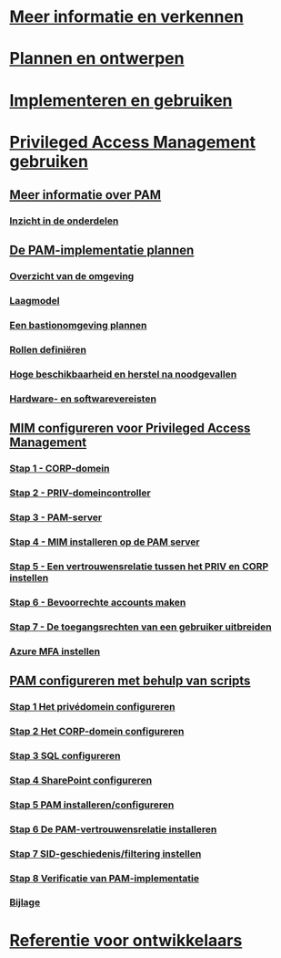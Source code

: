 # [Meer informatie en verkennen](/microsoft-identity-manager/understand-explore/microsoft-identity-manager-2016)
# [Plannen en ontwerpen](/microsoft-identity-manager/plan-design/microsoft-identity-manager-2016-supported-platforms)
# [Implementeren en gebruiken](/microsoft-identity-manager/deploy-use/microsoft-identity-manager-deploy)
# [Privileged Access Management gebruiken](privileged-identity-management-for-active-directory-domain-services.md)
## [Meer informatie over PAM](privileged-identity-management-for-active-directory-domain-services.md)
### [Inzicht in de onderdelen](principles-of-operation.md)
## [De PAM-implementatie plannen](environment-overview.md)
### [Overzicht van de omgeving](environment-overview.md)
### [Laagmodel](tier-model-for-partitioning-administrative-privileges.md)
### [Een bastionomgeving plannen](planning-bastion-environment.md)
### [Rollen definiëren](defining-roles-for-pam.md)
### [Hoge beschikbaarheid en herstel na noodgevallen](high-availability-disaster-recovery-considerations-bastion-environment.md)
### [Hardware- en softwarevereisten](hardware-software-requirements.md)
## [MIM configureren voor Privileged Access Management](configuring-mim-environment-for-pam.md)
### [Stap 1 - CORP-domein](step-1-prepare-corp-domain.md)
### [Stap 2 - PRIV-domeincontroller](step-2-prepare-priv-domain-controller.md)
### [Stap 3 - PAM-server](step-3-prepare-pam-server.md)
### [Stap 4 - MIM installeren op de PAM server](step-4-install-mim-components-on-pam-server.md)
### [Stap 5 - Een vertrouwensrelatie tussen het PRIV en CORP instellen](step-5-establish-trust-between-priv-corp-forests.md)
### [Stap 6 - Bevoorrechte accounts maken](step-6-transition-group-to-pam.md)
### [Stap 7 - De toegangsrechten van een gebruiker uitbreiden](step-7-elevate-user-access.md)
### [Azure MFA instellen](use-azure-mfa-for-activation.md)
## [PAM configureren met behulp van scripts](sp1-pam-configure-using-scripts.md)
### [Stap 1 Het privédomein configureren](sp1-step1-configuring-priv-domain.md)
### [Stap 2 Het CORP-domein configureren](sp1-step2-configuring-corp-domain.md)
### [Stap 3 SQL configureren](sp1-step3-installing-configuring-sql.md)
### [Stap 4 SharePoint configureren](sp1-step4-configuring-sharepoint.md)
### [Stap 5 PAM installeren/configureren](sp1-step5-configuring-pam.md)
### [Stap 6 De PAM-vertrouwensrelatie installeren](sp1-step6-setup-pam-trust.md)
### [Stap 7 SID-geschiedenis/filtering instellen](sp1-step7-setup-sidhistory-sidfiltering.md)
### [Stap 8 Verificatie van PAM-implementatie](sp1-step8-pam-deployment-verification.md)
### [Bijlage](sp1-pam-deployment-addendum.md)
# [Referentie voor ontwikkelaars](/microsoft-identity-manager/reference/microsoft-identity-manager-2016-developer-reference)


<!--HONumber=Sep16_HO4-->


